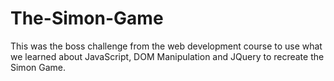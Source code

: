 # The-Simon-Game
This was the boss challenge from the web development course to use what we learned about JavaScript, DOM Manipulation and JQuery to recreate the Simon Game.
